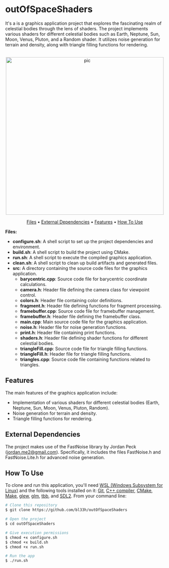 # outOfSpaceShaders
It's a is a graphics application project that explores the fascinating realm of celestial bodies through the lens of shaders. The project implements various shaders for different celestial bodies such as Earth, Neptune, Sun, Moon, Venus, Pluton, and a Random shader. It utilizes noise generation for terrain and density, along with triangle filling functions for rendering.

<p align="center">
  <br>
  <img src="https://media0.giphy.com/media/v1.Y2lkPTc5MGI3NjExemNvc3l6YjNoZnJvMzIzaTM4dGJpcnkwcGx2bTJpNHZ2MjB4ajNiOSZlcD12MV9pbnRlcm5hbF9naWZfYnlfaWQmY3Q9Zw/YoSK8vQNBqgrA6kbmM/giphy.gif" alt="pic" width="500">
  <br>
</p>

<p align="center">
  <a href="#Files">Files</a> •
  <a href="#External-dependencies">External Dependencies</a> •
  <a href="#Features">Features</a> •
  <a href="#how-to-use">How To Use</a>
</p>

**Files:**
- **configure.sh**: A shell script to set up the project dependencies and environment.
- **build.sh**: A shell script to build the project using CMake.
- **run.sh**: A shell script to execute the compiled graphics application.
- **clean.sh**: A shell script to clean up build artifacts and generated files.
- **src**: A directory containing the source code files for the graphics application.
  - **barycentric.cpp**: Source code file for barycentric coordinate calculations.
  - **camera.h**: Header file defining the camera class for viewpoint control.
  - **colors.h**: Header file containing color definitions.
  - **fragment.h**: Header file defining functions for fragment processing.
  - **framebuffer.cpp**: Source code file for framebuffer management.
  - **framebuffer.h**: Header file defining the framebuffer class.
  - **main.cpp**: Main source code file for the graphics application.
  - **noise.h**: Header file for noise generation functions.
  - **print.h**: Header file containing print functions.
  - **shaders.h**: Header file defining shader functions for different celestial bodies.
  - **triangleFill.cpp**: Source code file for triangle filling functions.
  - **triangleFill.h**: Header file for triangle filling functions.
  - **triangles.cpp**: Source code file containing functions related to triangles.

## Features

The main features of the graphics application include:

- Implementation of various shaders for different celestial bodies (Earth, Neptune, Sun, Moon, Venus, Pluton, Random).
- Noise generation for terrain and density.
- Triangle filling functions for rendering.

## External Dependencies
The project makes use of the FastNoise library by Jordan Peck (jordan.me2@gmail.com). Specifically, it includes the files FastNoise.h and FastNoise.Lite.h for advanced noise generation.

## How To Use

To clone and run this application, you'll need [WSL (Windows Subsystem for Linux)](https://learn.microsoft.com/en-us/windows/wsl/install) and the following tools installed on it: [Git](https://git-scm.com), [C++ compiler](https://www.fdi.ucm.es/profesor/luis/fp/devtools/mingw.html), [CMake](https://cmake.org/download/), [Make](https://linuxhint.com/install-make-ubuntu/), [glew](https://zoomadmin.com/HowToInstall/UbuntuPackage/libglew-dev), [glm](https://sourceforge.net/projects/glm.mirror/), [tbb](https://www.intel.com/content/www/us/en/developer/tools/oneapi/onetbb.html), and [SDL2](https://www.oreilly.com/library/view/rust-programming-by/9781788390637/386c15eb-41b2-41b4-bd65-154a750a58d8.xhtml). From your command line:

```bash
# Clone this repository
$ git clone https://github.com/bl33h/outOfSpaceShaders

# Open the project
$ cd outOfSpaceShaders

# Give execution permissions
$ chmod +x configure.sh
$ chmod +x build.sh
$ chmod +x run.sh

# Run the app
$ ./run.sh
